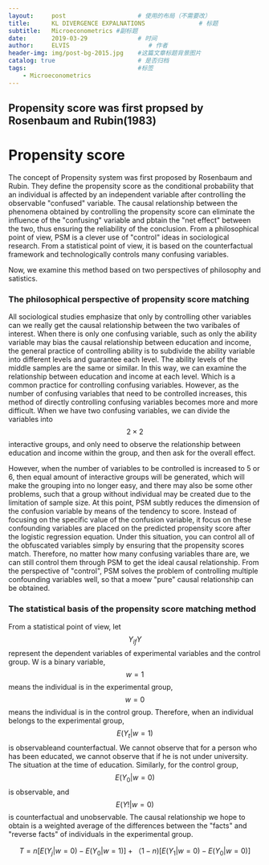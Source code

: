 ```yaml
---
layout:     post                    # 使用的布局（不需要改）
title:      KL DIVERGENCE EXPALNATIONS               # 标题 
subtitle:   Microeconometrics #副标题
date:       2019-03-29              # 时间
author:     ELVIS                      # 作者
header-img: img/post-bg-2015.jpg    #这篇文章标题背景图片
catalog: true                       # 是否归档
tags:                               #标签
    - Microeconometrics
---
```


## Propensity score was first propsed by Rosenbaum and Rubin(1983)



# Propensity score   

The concept of Propensity system was first proposed by Rosenbaum and Rubin. They define the propensity score as the conditional probability that an individual is affected by an independent variable after controlling the observable "confused" variable. The causal relationship between the phenomena obtained by controlling the propensity score can eliminate the influence of the "confusing" variable and pbtain the "net effect" between the two, thus ensuring the reliability of the conclusion. From a philosophical point of view, PSM is a clever use of "control" ideas in sociological research. From a statistical point of view, it is based on the counterfactual framework and technologically controls many confusing variables.   

Now, we examine this method based on two perspectives of philosophy and satistics.    

### The philosophical perspective of propensity score matching  

All sociological studies emphasize that only by controlling other variables can we really get the causal relationship between the two varibales of interest. When there is only one confusing variable, such as only the ability variable may bias the causal relationship between education and income, the general practice of controlling ability is to subdivide the ability variable into different levels and guarantee each level. The ability levels of the middle samples are the same or similar. In this way, we can examine the relationship between education and income at each level. Which is a common practice for controlling confusing variables. However, as the number of confusing variables that need to be controlled increases, this method of directly controlling confusing variables becomes more and more difficult. When we have two confusing variables, we can divide the variables into $$2\times 2$$ interactive groups, and only need to observe the relationship between education and income within the group, and then ask for the overall effect.   

However, when the number of variables to be controlled is increased to 5 or 6, then equal amount of interactive groups will be generated, which will make the grouping into no longer easy, and there may also be some other problems, such that a group without individual may be created due to the limitation of sample size. At this point, PSM subtly reduces the dimension of the confusion variable by means of the tendency to score. Instead of focusing on the specific value of the confusion variable, it focus on these confounding variables are placed on the predicted propensity score after the logistic regression equation. Under this situation, you can control all of the obfuscated variables simply by ensuring that the propensity scores match. Therefore, no matter how many confusing variables thare are, we can still control them through PSM to get the ideal causal relationship. From the perspective of "control", PSM solves the problem of controlling multiple confounding variables well, so that a moew "pure" causal relationship can be obtained.    

### The statistical basis of the propensity score matching method   

From a statistical point of view, let $$Y_{if}Y$$ represent the dependent variables of experimental variables and the control group. W is a binary variable, $$w=1$$ means the individual is in the experimental group, $$w=0$$ means the individual is in the control group. Therefore, when an individual belongs to the experimental group, $$E\left ( Y_{t}|w=1 \right )$$ is observableand counterfactual. We cannot observe that for a person who has been educated, we cannot observe that if he is not under university. The situation at the time of education. Similarly, for the control group, $$E\left ( Y_{0}|w=0 \right )$$ is observable, and $$E\left ( Y!|w=0 \right )$$ is counterfactual and unobservable. The causal relationship we hope to obtain is a weighted average of the differences between the "facts" and "reverse facts" of individuals in the experimental group.    

$$T = n\left [ E\left ( Y_{j}|w=0 \right )-E\left ( Y_{0}|w=1 \right ) \right ] + （1-n)\left [ E\left ( Y_{1}|w=0 \right )-E\left ( Y_{0}|w=0 \right ) \right ]$$
